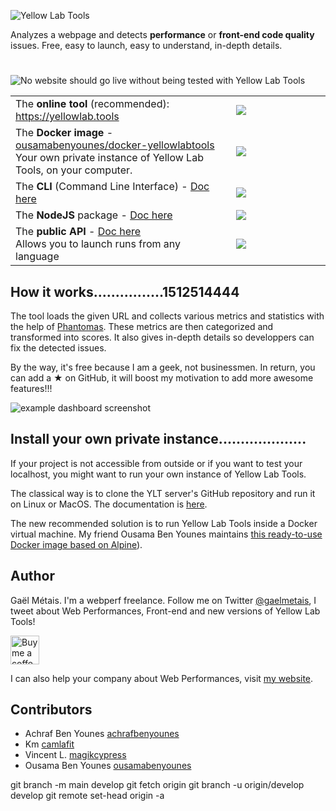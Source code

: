 <img src="./doc/img/logo.png" alt="Yellow Lab Tools"></img>

Analyzes a webpage and detects **performance** or **front-end code quality** issues. Free, easy to launch, easy to understand, in-depth details.


#  

<img src="./doc/img/commandment.png" alt="No website should go live without being tested with Yellow Lab Tools"></img>

<table>
    <tr>
        <td width="70%">
            The <b>online tool</b> (recommended): 
            <a href="https://yellowlab.tools" target="_blank">https://yellowlab.tools</a>
        </td>
        <td width="30%">
            <img src="./doc/img/home.png"></img>
        </td>
    </tr>
    <tr>
        <td width="70%">
            The <b>Docker image</b> - <a href="https://github.com/ousamabenyounes/docker-yellowlabtools" target="_blank">ousamabenyounes/docker-yellowlabtools</a>
            <br>
            Your own private instance of Yellow Lab Tools, on your computer.
        </td>
        <td width="30%">
            <img src="./doc/img/docker-logo.png"></img>
        </td>
    </tr>
    <tr>
        <td width="70%">
            The <b>CLI</b> (Command Line Interface) - <a href="https://github.com/YellowLabTools/YellowLabTools/wiki/Command-Line-Interface" target="_blank">Doc here</a>
        </td>
        <td width="30%">
            <img src="./doc/img/YLT-cli-animated.gif"></img>
        </td>
    </tr>
    <tr>
        <td width="70%">
            The <b>NodeJS</b> package - <a href="https://github.com/YellowLabTools/YellowLabTools/wiki/NodeJS-module" target="_blank">Doc here</a>
        </td>
        <td width="30%">
            <img src="./doc/img/npm-logo.png"></img>
        </td>
    </tr>
    <tr>
        <td width="70%">
            The <b>public API</b> - <a href="https://github.com/YellowLabTools/YellowLabTools/wiki/Public-API" target="_blank">Doc here</a>
            <br>
            Allows you to launch runs from any language
        </td>
        <td width="30%">
            <img src="./doc/img/api-logo.png"></img>
        </td>
    </tr>
</table>



## How it works................1512514444

The tool loads the given URL and collects various metrics and statistics with the help of [Phantomas](https://github.com/macbre/phantomas). These metrics are then categorized and transformed into scores. It also gives in-depth details so developpers can fix the detected issues.

By the way, it's free because I am a geek, not businessmen. In return, you can add a ★ on GitHub, it will boost my motivation to add more awesome features!!!

![example dashboard screenshot](./doc/img/screenshot.png)


## Install your own private instance....................

If your project is not accessible from outside or if you want to test your localhost, you might want to run your own instance of Yellow Lab Tools.

The classical way is to clone the YLT server's GitHub repository and run it on Linux or MacOS. The documentation is [here](https://github.com/YellowLabTools/YellowLabTools/wiki/Install-your-private-server).

The new recommended solution is to run Yellow Lab Tools inside a Docker virtual machine. My friend Ousama Ben Younes maintains [this ready-to-use Docker image based on Alpine](https://github.com/ousamabenyounes/docker-yellowlabtools)).


## Author
Gaël Métais. I'm a webperf freelance. Follow me on Twitter [@gaelmetais](https://twitter.com/gaelmetais), I tweet about Web Performances, Front-end and new versions of Yellow Lab Tools!

<a href='https://ko-fi.com/gaelmetais' target='_blank'><img height='35' style='border:0px;height:46px;' src='https://az743702.vo.msecnd.net/cdn/kofi3.png?v=0' border='0' alt='Buy me a coffee' /><a>

I can also help your company about Web Performances, visit [my website](https://www.gaelmetais.com).


## Contributors
- Achraf Ben Younes [achrafbenyounes](https://github.com/achrafbenyounes)
- Km [camlafit](https://github.com/camlafit)
- Vincent L. [magikcypress](https://github.com/magikcypress)
- Ousama Ben Younes [ousamabenyounes](https://github.com/ousamabenyounes)

git branch -m main develop
git fetch origin
git branch -u origin/develop develop
git remote set-head origin -a
